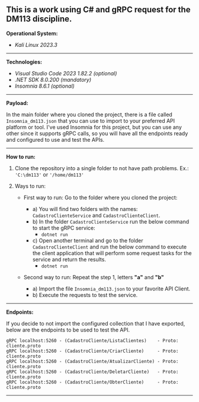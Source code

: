 ## This is a work using C# and gRPC request for the DM113 discipline.

**Operational System:**

- *Kali Linux 2023.3*

---

**Technologies:**

- *Visual Studio Code 2023 1.82.2 (optional)*
- *.NET SDK 8.0.200 (mandatory)*
- *Insomnia 8.6.1 (optional)*

---

**Payload:**

In the main folder where you cloned the project, there is a file called `Insomnia_dm113.json` that you can use to import to your preferred API platform or tool. I've used Insomnia for this project, but you can use any other since it supports gRPC calls, so you will have all the endpoints ready and configured to use and test the APIs.

---

**How to run:**

1. Clone the repository into a single folder to not have path problems. Ex.: `'C:\dm113'` or `'/home/dm113'`

2. Ways to run:

	- First way to run: Go to the folder where you cloned the project:
      -  a) You will find two folders with the names: `CadastroClienteService` and `CadastroClienteClient`.
      -  b) In the folder `CadastroClienteService` run the below command to start the gRPC service:
          -  `dotnet run`
      - c) Open another terminal and go to the folder `CadastroClienteClient` and run the below command to execute the client application that will perform some request tasks for the service and return the results.
          - `dotnet run`

	- Second way to run: Repeat the step 1, letters **"a"** and **"b"**
      -  a) Import the file `Insomnia_dm113.json` to your favorite API Client.
      -  b) Execute the requests to test the service.

		
---

**Endpoints:**

If you decide to not import the configured collection that I have exported, below are the endpoints to be used to test the API.

```
gRPC localhost:5260 - (CadastroCliente/ListaClientes)    - Proto: cliente.proto
gRPC localhost:5260 - (CadastroCliente/CriarCliente)     - Proto: cliente.proto
gRPC localhost:5260 - (CadastroCliente/AtualizarCliente) - Proto: cliente.proto
gRPC localhost:5260 - (CadastroCliente/DeletarCliente)   - Proto: cliente.proto
gRPC localhost:5260 - (CadastroCliente/ObterCliente)     - Proto: cliente.proto
```

---

